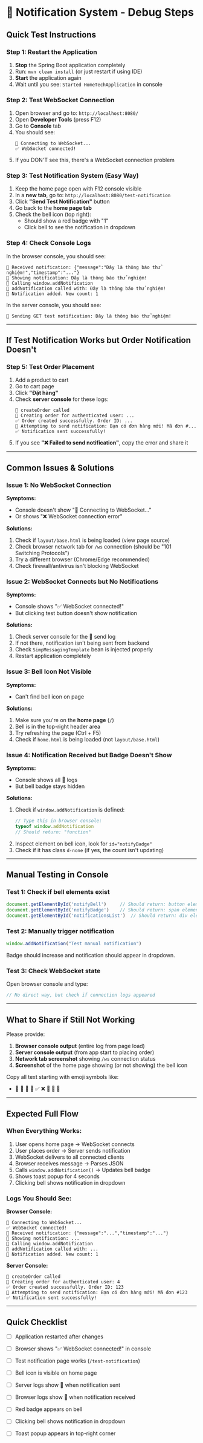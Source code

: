 # 🔧 Notification System - Debug Steps

## Quick Test Instructions

### Step 1: Restart the Application
1. **Stop** the Spring Boot application completely
2. Run: `mvn clean install` (or just restart if using IDE)
3. **Start** the application again
4. Wait until you see: `Started HomeTechApplication` in console

### Step 2: Test WebSocket Connection
1. Open browser and go to: `http://localhost:8080/`
2. Open **Developer Tools** (press F12)
3. Go to **Console** tab
4. You should see:
   ```
   🔌 Connecting to WebSocket...
   ✅ WebSocket connected!
   ```
5. If you DON'T see this, there's a WebSocket connection problem

### Step 3: Test Notification System (Easy Way)
1. Keep the home page open with F12 console visible
2. In a **new tab**, go to: `http://localhost:8080/test-notification`
3. Click **"Send Test Notification"** button
4. Go back to the **home page tab**
5. Check the bell icon (top right):
   - Should show a red badge with "1"
   - Click bell to see the notification in dropdown

### Step 4: Check Console Logs
In the browser console, you should see:
```
📨 Received notification: {"message":"Đây là thông báo thử nghiệm!","timestamp":"..."}
📢 Showing notification: Đây là thông báo thử nghiệm!
🔔 Calling window.addNotification
🔔 addNotification called with: Đây là thông báo thử nghiệm!
🔔 Notification added. New count: 1
```

In the server console, you should see:
```
🔔 Sending GET test notification: Đây là thông báo thử nghiệm!
```

---

## If Test Notification Works but Order Notification Doesn't

### Step 5: Test Order Placement
1. Add a product to cart
2. Go to cart page
3. Click **"Đặt hàng"**
4. Check **server console** for these logs:
   ```
   🛒 createOrder called
   👤 Creating order for authenticated user: ...
   ✅ Order created successfully. Order ID: ...
   🔔 Attempting to send notification: Bạn có đơn hàng mới! Mã đơn #...
   ✅ Notification sent successfully!
   ```
5. If you see **"❌ Failed to send notification"**, copy the error and share it

---

## Common Issues & Solutions

### Issue 1: No WebSocket Connection
**Symptoms:**
- Console doesn't show "🔌 Connecting to WebSocket..."
- Or shows "❌ WebSocket connection error"

**Solutions:**
1. Check if `layout/base.html` is being loaded (view page source)
2. Check browser network tab for `/ws` connection (should be "101 Switching Protocols")
3. Try a different browser (Chrome/Edge recommended)
4. Check firewall/antivirus isn't blocking WebSocket

### Issue 2: WebSocket Connects but No Notifications
**Symptoms:**
- Console shows "✅ WebSocket connected!"
- But clicking test button doesn't show notification

**Solutions:**
1. Check server console for the 🔔 send log
2. If not there, notification isn't being sent from backend
3. Check `SimpMessagingTemplate` bean is injected properly
4. Restart application completely

### Issue 3: Bell Icon Not Visible
**Symptoms:**
- Can't find bell icon on page

**Solutions:**
1. Make sure you're on the **home page** (`/`)
2. Bell is in the top-right header area
3. Try refreshing the page (Ctrl + F5)
4. Check if `home.html` is being loaded (not `layout/base.html`)

### Issue 4: Notification Received but Badge Doesn't Show
**Symptoms:**
- Console shows all 🔔 logs
- But bell badge stays hidden

**Solutions:**
1. Check if `window.addNotification` is defined:
   ```javascript
   // Type this in browser console:
   typeof window.addNotification
   // Should return: "function"
   ```
2. Inspect element on bell icon, look for `id="notifyBadge"`
3. Check if it has class `d-none` (if yes, the count isn't updating)

---

## Manual Testing in Console

### Test 1: Check if bell elements exist
```javascript
document.getElementById('notifyBell')     // Should return: button element
document.getElementById('notifyBadge')    // Should return: span element
document.getElementById('notificationsList')  // Should return: div element
```

### Test 2: Manually trigger notification
```javascript
window.addNotification("Test manual notification")
```
Badge should increase and notification should appear in dropdown.

### Test 3: Check WebSocket state
Open browser console and type:
```javascript
// No direct way, but check if connection logs appeared
```

---

## What to Share if Still Not Working

Please provide:
1. **Browser console output** (entire log from page load)
2. **Server console output** (from app start to placing order)
3. **Network tab screenshot** showing `/ws` connection status
4. **Screenshot** of the home page showing (or not showing) the bell icon

Copy all text starting with emoji symbols like:
- 🔌 🔔 📨 📢 ✅ ❌ 🛒 👤 👥

---

## Expected Full Flow

### When Everything Works:
1. User opens home page → WebSocket connects
2. User places order → Server sends notification
3. WebSocket delivers to all connected clients
4. Browser receives message → Parses JSON
5. Calls `window.addNotification()` → Updates bell badge
6. Shows toast popup for 4 seconds
7. Clicking bell shows notification in dropdown

### Logs You Should See:

**Browser Console:**
```
🔌 Connecting to WebSocket...
✅ WebSocket connected!
📨 Received notification: {"message":"...","timestamp":"..."}
📢 Showing notification: ...
🔔 Calling window.addNotification
🔔 addNotification called with: ...
🔔 Notification added. New count: 1
```

**Server Console:**
```
🛒 createOrder called
👤 Creating order for authenticated user: 4
✅ Order created successfully. Order ID: 123
🔔 Attempting to send notification: Bạn có đơn hàng mới! Mã đơn #123
✅ Notification sent successfully!
```

---

## Quick Checklist

- [ ] Application restarted after changes
- [ ] Browser shows "✅ WebSocket connected!" in console
- [ ] Test notification page works (`/test-notification`)
- [ ] Bell icon is visible on home page
- [ ] Server logs show 🔔 when notification sent
- [ ] Browser logs show 📨 when notification received
- [ ] Red badge appears on bell
- [ ] Clicking bell shows notification in dropdown
- [ ] Toast popup appears in top-right corner

